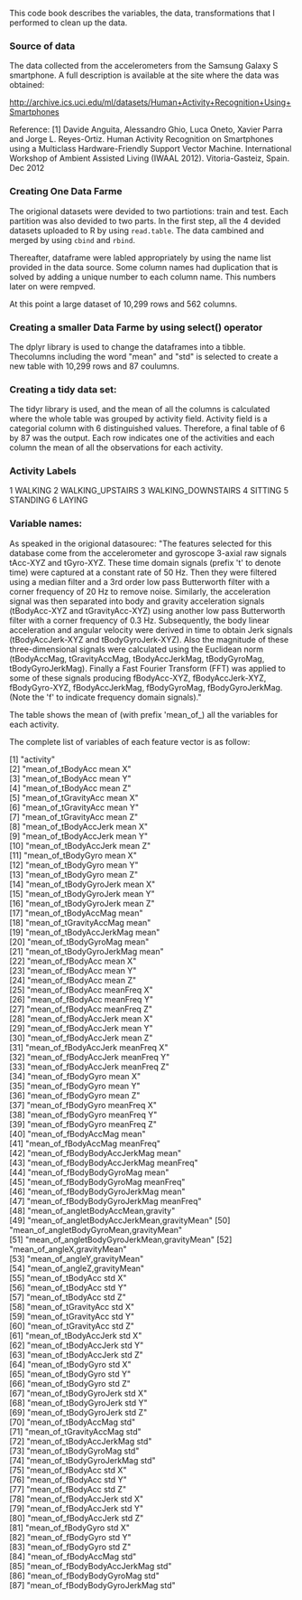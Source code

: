 This code book describes the variables, the data, transformations that I performed to clean up the data.   

### Source of data
The data collected from the accelerometers from the Samsung Galaxy S smartphone. A full description is available at the site where the data was obtained:   

http://archive.ics.uci.edu/ml/datasets/Human+Activity+Recognition+Using+Smartphones   

Reference:
[1] Davide Anguita, Alessandro Ghio, Luca Oneto, Xavier Parra and Jorge L. Reyes-Ortiz. Human Activity Recognition on Smartphones using a Multiclass Hardware-Friendly Support Vector Machine. International Workshop of Ambient Assisted Living (IWAAL 2012). Vitoria-Gasteiz, Spain. Dec 2012

### Creating One Data Farme
The origional datasets were devided to two partiotions: train and test. Each partition was also devided to two parts. In the first step, all the 4 devided datasets uploaded to R by using `read.table`. The data cambined and merged by using `cbind` and `rbind`. 

Thereafter, dataframe were labled appropriately by using the name list provided in the data source. Some column names had duplication that is solved by adding a unique number to each column name. This numbers later on were rempved. 

At this point a large dataset of 10,299 rows and 562 columns. 

### Creating a smaller Data Farme by using select() operator 
The dplyr library is used to change the dataframes into a tibble. Thecolumns including the word "mean" and "std" is selected to create a new table with 10,299 rows and 87 coulumns. 

### Creating a tidy data set:
The tidyr library is used, and the mean of all the columns is calculated where the whole table was grouped by activity field. Activity field is a categorial column with 6 distinguished values. Therefore, a final table of 6 by 87 was the output. Each row indicates one of the activities and each column the mean of all the observations for each activity. 

### Activity Labels
1 WALKING
2 WALKING_UPSTAIRS
3 WALKING_DOWNSTAIRS
4 SITTING
5 STANDING
6 LAYING

### Variable names:
As speaked in the origional datasourec: "The features selected for this database come from the accelerometer and gyroscope 3-axial raw signals tAcc-XYZ and tGyro-XYZ. These time domain signals (prefix 't' to denote time) were captured at a constant rate of 50 Hz. Then they were filtered using a median filter and a 3rd order low pass Butterworth filter with a corner frequency of 20 Hz to remove noise. Similarly, the acceleration signal was then separated into body and gravity acceleration signals (tBodyAcc-XYZ and tGravityAcc-XYZ) using another low pass Butterworth filter with a corner frequency of 0.3 Hz. Subsequently, the body linear acceleration and angular velocity were derived in time to obtain Jerk signals (tBodyAccJerk-XYZ and tBodyGyroJerk-XYZ). Also the magnitude of these three-dimensional signals were calculated using the Euclidean norm (tBodyAccMag, tGravityAccMag, tBodyAccJerkMag, tBodyGyroMag, tBodyGyroJerkMag). Finally a Fast Fourier Transform (FFT) was applied to some of these signals producing fBodyAcc-XYZ, fBodyAccJerk-XYZ, fBodyGyro-XYZ, fBodyAccJerkMag, fBodyGyroMag, fBodyGyroJerkMag. (Note the 'f' to indicate frequency domain signals)."

The table shows the mean of (with prefix 'mean_of_) all the variables for each activity. 

The complete list of variables of each feature vector is as follow:

 [1] "activity"                                  
 [2] "mean_of_tBodyAcc mean X"                   
 [3] "mean_of_tBodyAcc mean Y"                   
 [4] "mean_of_tBodyAcc mean Z"                   
 [5] "mean_of_tGravityAcc mean X"                
 [6] "mean_of_tGravityAcc mean Y"                
 [7] "mean_of_tGravityAcc mean Z"                
 [8] "mean_of_tBodyAccJerk mean X"               
 [9] "mean_of_tBodyAccJerk mean Y"               
[10] "mean_of_tBodyAccJerk mean Z"               
[11] "mean_of_tBodyGyro mean X"                  
[12] "mean_of_tBodyGyro mean Y"                  
[13] "mean_of_tBodyGyro mean Z"                  
[14] "mean_of_tBodyGyroJerk mean X"              
[15] "mean_of_tBodyGyroJerk mean Y"              
[16] "mean_of_tBodyGyroJerk mean Z"              
[17] "mean_of_tBodyAccMag mean"                  
[18] "mean_of_tGravityAccMag mean"               
[19] "mean_of_tBodyAccJerkMag mean"              
[20] "mean_of_tBodyGyroMag mean"                 
[21] "mean_of_tBodyGyroJerkMag mean"             
[22] "mean_of_fBodyAcc mean X"                   
[23] "mean_of_fBodyAcc mean Y"                   
[24] "mean_of_fBodyAcc mean Z"                   
[25] "mean_of_fBodyAcc meanFreq X"               
[26] "mean_of_fBodyAcc meanFreq Y"               
[27] "mean_of_fBodyAcc meanFreq Z"               
[28] "mean_of_fBodyAccJerk mean X"               
[29] "mean_of_fBodyAccJerk mean Y"               
[30] "mean_of_fBodyAccJerk mean Z"               
[31] "mean_of_fBodyAccJerk meanFreq X"           
[32] "mean_of_fBodyAccJerk meanFreq Y"           
[33] "mean_of_fBodyAccJerk meanFreq Z"           
[34] "mean_of_fBodyGyro mean X"                  
[35] "mean_of_fBodyGyro mean Y"                  
[36] "mean_of_fBodyGyro mean Z"                  
[37] "mean_of_fBodyGyro meanFreq X"              
[38] "mean_of_fBodyGyro meanFreq Y"              
[39] "mean_of_fBodyGyro meanFreq Z"              
[40] "mean_of_fBodyAccMag mean"                  
[41] "mean_of_fBodyAccMag meanFreq"              
[42] "mean_of_fBodyBodyAccJerkMag mean"          
[43] "mean_of_fBodyBodyAccJerkMag meanFreq"      
[44] "mean_of_fBodyBodyGyroMag mean"             
[45] "mean_of_fBodyBodyGyroMag meanFreq"         
[46] "mean_of_fBodyBodyGyroJerkMag mean"         
[47] "mean_of_fBodyBodyGyroJerkMag meanFreq"     
[48] "mean_of_angletBodyAccMean,gravity"         
[49] "mean_of_angletBodyAccJerkMean,gravityMean" 
[50] "mean_of_angletBodyGyroMean,gravityMean"    
[51] "mean_of_angletBodyGyroJerkMean,gravityMean"
[52] "mean_of_angleX,gravityMean"                
[53] "mean_of_angleY,gravityMean"                
[54] "mean_of_angleZ,gravityMean"                
[55] "mean_of_tBodyAcc std X"                    
[56] "mean_of_tBodyAcc std Y"                    
[57] "mean_of_tBodyAcc std Z"                    
[58] "mean_of_tGravityAcc std X"                 
[59] "mean_of_tGravityAcc std Y"                 
[60] "mean_of_tGravityAcc std Z"                 
[61] "mean_of_tBodyAccJerk std X"                
[62] "mean_of_tBodyAccJerk std Y"                
[63] "mean_of_tBodyAccJerk std Z"                
[64] "mean_of_tBodyGyro std X"                   
[65] "mean_of_tBodyGyro std Y"                   
[66] "mean_of_tBodyGyro std Z"                   
[67] "mean_of_tBodyGyroJerk std X"               
[68] "mean_of_tBodyGyroJerk std Y"               
[69] "mean_of_tBodyGyroJerk std Z"               
[70] "mean_of_tBodyAccMag std"                   
[71] "mean_of_tGravityAccMag std"                
[72] "mean_of_tBodyAccJerkMag std"               
[73] "mean_of_tBodyGyroMag std"                  
[74] "mean_of_tBodyGyroJerkMag std"              
[75] "mean_of_fBodyAcc std X"                    
[76] "mean_of_fBodyAcc std Y"                    
[77] "mean_of_fBodyAcc std Z"                    
[78] "mean_of_fBodyAccJerk std X"                
[79] "mean_of_fBodyAccJerk std Y"                
[80] "mean_of_fBodyAccJerk std Z"                
[81] "mean_of_fBodyGyro std X"                   
[82] "mean_of_fBodyGyro std Y"                   
[83] "mean_of_fBodyGyro std Z"                   
[84] "mean_of_fBodyAccMag std"                   
[85] "mean_of_fBodyBodyAccJerkMag std"           
[86] "mean_of_fBodyBodyGyroMag std"              
[87] "mean_of_fBodyBodyGyroJerkMag std"
